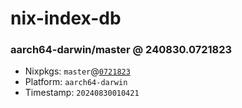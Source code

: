 # nix-index-db
### aarch64-darwin/master @ 240830.0721823
- Nixpkgs: `master`@[`0721823`](https://github.com/NixOS/nixpkgs/commit/0721823d6c81b2a3dedbb1ed1c1eed9e4715484e)
- Platform: `aarch64-darwin`
- Timestamp: `20240830010421`
